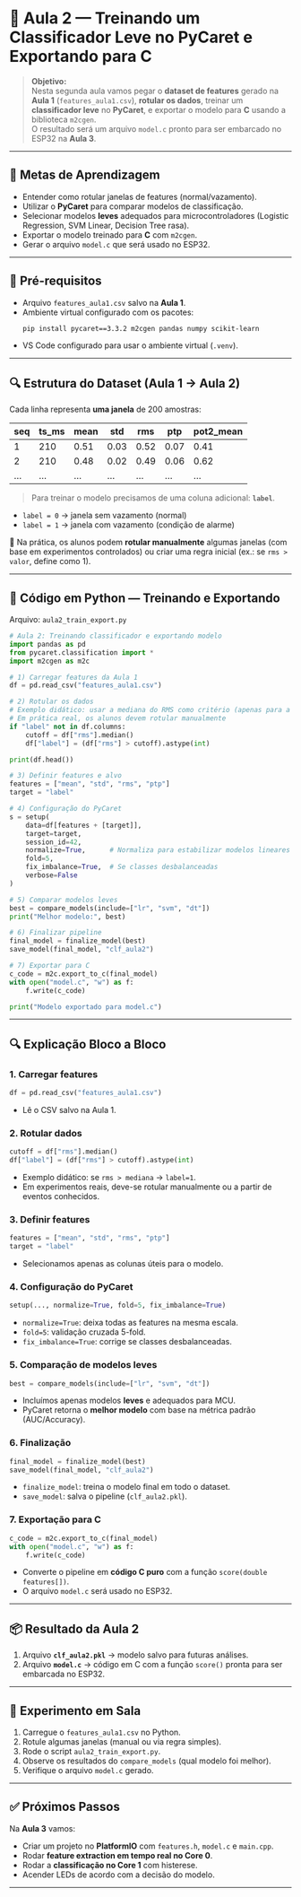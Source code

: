 # 📘 Aula 2 — Treinando um Classificador Leve no PyCaret e Exportando para C

> **Objetivo:**  
> Nesta segunda aula vamos pegar o **dataset de features** gerado na **Aula 1** (`features_aula1.csv`), **rotular os dados**, treinar um **classificador leve** no **PyCaret**, e exportar o modelo para **C** usando a biblioteca `m2cgen`.  
> O resultado será um arquivo `model.c` pronto para ser embarcado no ESP32 na **Aula 3**.

---

## 🎯 Metas de Aprendizagem
- Entender como rotular janelas de features (normal/vazamento).  
- Utilizar o **PyCaret** para comparar modelos de classificação.  
- Selecionar modelos **leves** adequados para microcontroladores (Logistic Regression, SVM Linear, Decision Tree rasa).  
- Exportar o modelo treinado para **C** com `m2cgen`.  
- Gerar o arquivo `model.c` que será usado no ESP32.

---

## 📂 Pré-requisitos
- Arquivo `features_aula1.csv` salvo na **Aula 1**.  
- Ambiente virtual configurado com os pacotes:
  ```bash
  pip install pycaret==3.3.2 m2cgen pandas numpy scikit-learn

* VS Code configurado para usar o ambiente virtual (`.venv`).

---

## 🔍 Estrutura do Dataset (Aula 1 → Aula 2)

Cada linha representa **uma janela** de 200 amostras:

| seq | ts\_ms | mean | std  | rms  | ptp  | pot2\_mean |
| --- | ------ | ---- | ---- | ---- | ---- | ---------- |
| 1   | 210    | 0.51 | 0.03 | 0.52 | 0.07 | 0.41       |
| 2   | 210    | 0.48 | 0.02 | 0.49 | 0.06 | 0.62       |
| …   | …      | …    | …    | …    | …    | …          |

> Para treinar o modelo precisamos de uma coluna adicional: **`label`**.

* `label = 0` → janela sem vazamento (normal)
* `label = 1` → janela com vazamento (condição de alarme)

📌 Na prática, os alunos podem **rotular manualmente** algumas janelas (com base em experimentos controlados) ou criar uma regra inicial (ex.: se `rms > valor`, define como 1).

---

## 🧩 Código em Python — Treinando e Exportando

Arquivo: `aula2_train_export.py`

```python
# Aula 2: Treinando classificador e exportando modelo
import pandas as pd
from pycaret.classification import *
import m2cgen as m2c

# 1) Carregar features da Aula 1
df = pd.read_csv("features_aula1.csv")

# 2) Rotular os dados
# Exemplo didático: usar a mediana do RMS como critério (apenas para a aula)
# Em prática real, os alunos devem rotular manualmente
if "label" not in df.columns:
    cutoff = df["rms"].median()
    df["label"] = (df["rms"] > cutoff).astype(int)

print(df.head())

# 3) Definir features e alvo
features = ["mean", "std", "rms", "ptp"]
target = "label"

# 4) Configuração do PyCaret
s = setup(
    data=df[features + [target]],
    target=target,
    session_id=42,
    normalize=True,      # Normaliza para estabilizar modelos lineares
    fold=5,
    fix_imbalance=True,  # Se classes desbalanceadas
    verbose=False
)

# 5) Comparar modelos leves
best = compare_models(include=["lr", "svm", "dt"])  
print("Melhor modelo:", best)

# 6) Finalizar pipeline
final_model = finalize_model(best)
save_model(final_model, "clf_aula2")

# 7) Exportar para C
c_code = m2c.export_to_c(final_model)
with open("model.c", "w") as f:
    f.write(c_code)

print("Modelo exportado para model.c")
```

---

## 🔍 Explicação Bloco a Bloco

### 1. Carregar features

```python
df = pd.read_csv("features_aula1.csv")
```

* Lê o CSV salvo na Aula 1.

### 2. Rotular dados

```python
cutoff = df["rms"].median()
df["label"] = (df["rms"] > cutoff).astype(int)
```

* Exemplo didático: se `rms > mediana` → `label=1`.
* Em experimentos reais, deve-se rotular manualmente ou a partir de eventos conhecidos.

### 3. Definir features

```python
features = ["mean", "std", "rms", "ptp"]
target = "label"
```

* Selecionamos apenas as colunas úteis para o modelo.

### 4. Configuração do PyCaret

```python
setup(..., normalize=True, fold=5, fix_imbalance=True)
```

* `normalize=True`: deixa todas as features na mesma escala.
* `fold=5`: validação cruzada 5-fold.
* `fix_imbalance=True`: corrige se classes desbalanceadas.

### 5. Comparação de modelos leves

```python
best = compare_models(include=["lr", "svm", "dt"])
```

* Incluímos apenas modelos **leves** e adequados para MCU.
* PyCaret retorna o **melhor modelo** com base na métrica padrão (AUC/Accuracy).

### 6. Finalização

```python
final_model = finalize_model(best)
save_model(final_model, "clf_aula2")
```

* `finalize_model`: treina o modelo final em todo o dataset.
* `save_model`: salva o pipeline (`clf_aula2.pkl`).

### 7. Exportação para C

```python
c_code = m2c.export_to_c(final_model)
with open("model.c", "w") as f:
    f.write(c_code)
```

* Converte o pipeline em **código C puro** com a função `score(double features[])`.
* O arquivo `model.c` será usado no ESP32.

---

## 📦 Resultado da Aula 2

1. Arquivo **`clf_aula2.pkl`** → modelo salvo para futuras análises.
2. Arquivo **`model.c`** → código em C com a função `score()` pronta para ser embarcada no ESP32.

---

## 🧪 Experimento em Sala

1. Carregue o `features_aula1.csv` no Python.
2. Rotule algumas janelas (manual ou via regra simples).
3. Rode o script `aula2_train_export.py`.
4. Observe os resultados do `compare_models` (qual modelo foi melhor).
5. Verifique o arquivo `model.c` gerado.

---

## ✅ Próximos Passos

Na **Aula 3** vamos:

* Criar um projeto no **PlatformIO** com `features.h`, `model.c` e `main.cpp`.
* Rodar **feature extraction em tempo real no Core 0**.
* Rodar a **classificação no Core 1** com histerese.
* Acender LEDs de acordo com a decisão do modelo.

---
